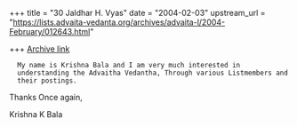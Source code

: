 +++
title = "30 Jaldhar H. Vyas"
date = "2004-02-03"
upstream_url = "https://lists.advaita-vedanta.org/archives/advaita-l/2004-February/012643.html"

+++
[Archive link](https://lists.advaita-vedanta.org/archives/advaita-l/2004-February/012643.html)

      My name is Krishna Bala and I am very much interested in
      understanding the Advaitha Vedantha, Through various Listmembers and
      their postings.

Thanks Once again,

 Krishna K Bala

